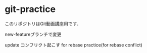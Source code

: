 # git-practice
このリポジトリはGit動画講座用です．

new-featureブランチで変更

update コンフリクト起こす
for rebase practice(for rebase conflict)